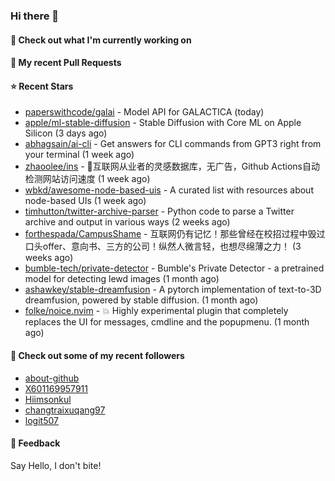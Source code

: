 ### Hi there 👋

#### 👷 Check out what I'm currently working on

#### 🔨 My recent Pull Requests


#### ⭐ Recent Stars

- [paperswithcode/galai](https://github.com/paperswithcode/galai) - Model API for GALACTICA (today)
- [apple/ml-stable-diffusion](https://github.com/apple/ml-stable-diffusion) - Stable Diffusion with Core ML on Apple Silicon (3 days ago)
- [abhagsain/ai-cli](https://github.com/abhagsain/ai-cli) - Get answers for CLI commands from GPT3 right from your terminal (1 week ago)
- [zhaoolee/ins](https://github.com/zhaoolee/ins) - 🍭互联网从业者的灵感数据库，无广告，Github Actions自动检测网站访问速度 (1 week ago)
- [wbkd/awesome-node-based-uis](https://github.com/wbkd/awesome-node-based-uis) - A curated list with resources about node-based UIs (1 week ago)
- [timhutton/twitter-archive-parser](https://github.com/timhutton/twitter-archive-parser) - Python code to parse a Twitter archive and output in various ways (2 weeks ago)
- [forthespada/CampusShame](https://github.com/forthespada/CampusShame) - 互联网仍有记忆！那些曾经在校招过程中毁过口头offer、意向书、三方的公司！纵然人微言轻，也想尽绵薄之力！ (3 weeks ago)
- [bumble-tech/private-detector](https://github.com/bumble-tech/private-detector) - Bumble&#39;s Private Detector - a pretrained model for detecting lewd images (1 month ago)
- [ashawkey/stable-dreamfusion](https://github.com/ashawkey/stable-dreamfusion) - A pytorch implementation of text-to-3D dreamfusion, powered by stable diffusion. (1 month ago)
- [folke/noice.nvim](https://github.com/folke/noice.nvim) - 💥 Highly experimental plugin that completely replaces the UI for messages, cmdline and the popupmenu. (1 month ago)

#### 👯 Check out some of my recent followers

- [about-github](https://github.com/about-github)
- [X601169957911](https://github.com/X601169957911)
- [Hiimsonkul](https://github.com/Hiimsonkul)
- [changtraixuqang97](https://github.com/changtraixuqang97)
- [logit507](https://github.com/logit507)

#### 💬 Feedback

Say Hello, I don't bite!